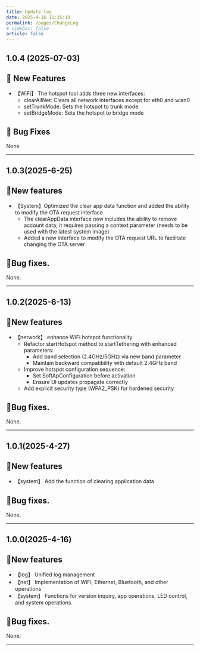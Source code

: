 ```yaml
---
title: Update log
date: 2025-4-16 11:35:10
permalink: /pages/ChangeLog
# sidebar: false
article: false
---
```


## 1.0.4 (2025-07-03)

## 🐣 New Features

- 【WiFi】 The hotspot tool adds three new interfaces:
  - clearAllNet: Clears all network interfaces except for eth0 and wlan0
  - setTrunkMode: Sets the hotspot to trunk mode
  - setBridgeMode: Sets the hotspot to bridge mode

## 🐞 Bug Fixes

  None

---

## 1.0.3(2025-6-25)

## 🐣New features

- 【System】Optimized the clear app data function and added the ability to modify the OTA request interface
  - The clearAppData interface now includes the ability to remove account data; it requires passing a context parameter (needs to be used with the latest system image)
  - Added a new interface to modify the OTA request URL to facilitate changing the OTA server


## 🐞Bug fixes.

None.

---

## 1.0.2(2025-6-13)

## 🐣New features
- 【network】 enhance WiFi hotspot functionality
  - Refactor startHotspot method to startTethering with enhanced parameters:
      * Add band selection (2.4GHz/5GHz) via new band parameter
      * Maintain backward compatibility with default 2.4GHz band
  - Improve hotspot configuration sequence:
      * Set SoftApConfiguration before activation
      * Ensure UI updates propagate correctly
  - Add explicit security type (WPA2_PSK) for hardened security

## 🐞Bug fixes.

None.

---

## 1.0.1(2025-4-27)

## 🐣New features
- 【system】 Add the function of clearing application data

## 🐞Bug fixes.

None.

---

## 1.0.0(2025-4-16)

## 🐣New features

- 【log】 Unified log management
- 【net】 Implementation of WiFi, Ethernet, Bluetooth, and other operations
- 【system】 Functions for version inquiry, app operations, LED control, and system operations.

## 🐞Bug fixes.

None.

---

